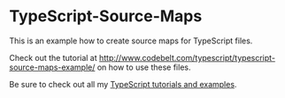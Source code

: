 TypeScript-Source-Maps
======================

This is an example how to create source maps for TypeScript files.

Check out the tutorial at http://www.codebelt.com/typescript/typescript-source-maps-example/ on how to use these files.

Be sure to check out all my [TypeScript tutorials and examples](http://www.codebelt.com/category/typescript/).
